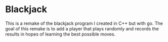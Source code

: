 # Blackjack

This is a remake of the blackjack program I created in C++ but with go.
The goal of this remake is to add a player that plays randomly and records the
results in hopes of learning the best possible moves.
